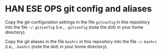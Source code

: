 # HAN ESE OPS git config and aliases #

Copy the git-configuration settings in the file `gitconfig` in this repository into the
file `~/.gitconfig` (i.e., `.gitconfig` (note the dot) in your home directory).

Copy the git aliases in the file `bashrc` in this repository into the file `~/.bashrc`
(i.e., `.bashrc` (note the dot) in your home directory).
